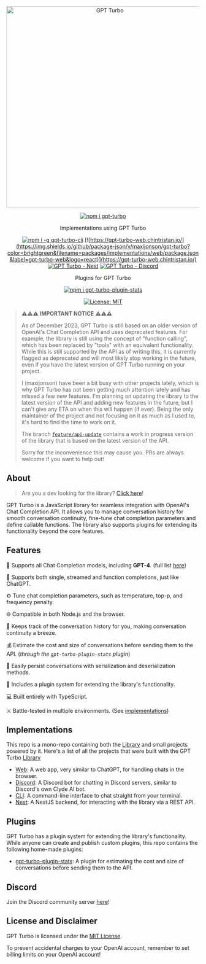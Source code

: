 <div align="center">
  <img src="./logo/logo-inline-transparent.png" alt="GPT Turbo" width="524" />

  [![npm i gpt-turbo](https://img.shields.io/npm/v/gpt-turbo?color=brightgreen&label=gpt-turbo&logo=npm)](https://www.npmjs.com/package/gpt-turbo)

  Implementations using GPT Turbo
  
  [![npm i -g gpt-turbo-cli](https://img.shields.io/npm/v/gpt-turbo-cli?color=brightgreen&label=gpt-turbo-cli&logo=windowsterminal&logoColor=white)](https://www.npmjs.com/package/gpt-turbo-cli)
  [![https://gpt-turbo-web.chintristan.io/](https://img.shields.io/github/package-json/v/maxijonson/gpt-turbo?color=brightgreen&filename=packages/implementations/web/package.json&label=gpt-turbo-web&logo=react)](https://gpt-turbo-web.chintristan.io/)
  [![GPT Turbo - Nest](https://img.shields.io/github/package-json/v/maxijonson/gpt-turbo?color=brightgreen&filename=packages/implementations/nest/package.json&label=gpt-turbo-nest&logo=nestjs)](https://github.com/maxijonson/gpt-turbo/tree/develop/packages/implementations/nest)
  [![GPT Turbo - Discord](https://img.shields.io/github/package-json/v/maxijonson/gpt-turbo?color=brightgreen&filename=packages/implementations/discord/package.json&label=gpt-turbo-discord&logo=discord)](https://discord.gg/Aa77KCmwRx)

  Plugins for GPT Turbo

  [![npm i gpt-turbo-plugin-stats](https://img.shields.io/npm/v/gpt-turbo-plugin-stats?color=brightgreen&label=gpt-turbo-plugin-stats&logo=npm)](https://www.npmjs.com/package/gpt-turbo-plugin-stats)

  [![License: MIT](https://img.shields.io/badge/License-MIT-yellow.svg)](https://opensource.org/licenses/MIT)
</div>

> ⚠⚠⚠ **IMPORTANT NOTICE** ⚠⚠⚠
> 
> As of December 2023, GPT Turbo is still based on an older version of OpenAI's Chat Completion API and uses deprecated features. 
> For example, the library is still using the concept of "function calling", which has been replaced by "tools" with an equivalent functionality.
> While this is still supported by the API as of writing this, it is currently flagged as deprecated and will most likely stop working in the future, even if you have the latest version of GPT Turbo running on your project.
>
> I (maxijonson) have been a bit busy with other projects lately, which is why GPT Turbo has not been getting much attention lately and has missed a few new features.
> I'm planning on updating the library to the latest version of the API and adding new features in the future, but I can't give any ETA on when this will happen (if ever). 
> Being the only maintainer of the project and not focusing on it as much as I used to, it's hard to find the time to work on it.
> 
> The branch [`feature/api-update`](https://github.com/maxijonson/gpt-turbo/tree/feature/api-update) contains a work in progress version of the library that is based on the latest version of the API.
>
> Sorry for the inconvenience this may cause you. PRs are always welcome if you want to help out!

## About

> Are you a dev looking for the library? [Click here](./packages/lib/)!

GPT Turbo is a JavaScript library for seamless integration with OpenAI's Chat Completion API. It allows you to manage conversation history for smooth conversation continuity, fine-tune chat completion parameters and define callable functions. The library also supports plugins for extending its functionality beyond the core features.

## Features

🤖 Supports all Chat Completion models, including **GPT-4**. (full list [here](https://platform.openai.com/docs/models/model-endpoint-compatibility))

💬 Supports both single, streamed and function completions, just like ChatGPT.

⚙ Tune chat completion parameters, such as temperature, top-p, and frequency penalty.

🌐 Compatible in both Node.js and the browser.

📜 Keeps track of the conversation history for you, making conversation continuity a breeze.

💰 Estimate the cost and size of conversations before sending them to the API. (*through the `gpt-turbo-plugin-stats` plugin*)

💾 Easily persist conversations with serialization and deserialization methods.

🔌 Includes a plugin system for extending the library's functionality.

💻 Built entirely with TypeScript.

⚔️ Battle-tested in multiple environments. (See [implementations](#implementations))

## Implementations

This repo is a mono-repo containing both the [Library](./packages/lib/) and small projects powered by it. Here's a list of all the projects that were built with the GPT Turbo [Library](./packages/lib/)

- [Web](./packages/implementations/web/): A web app, very similar to ChatGPT, for handling chats in the browser.
- [Discord](./packages/implementations/discord/): A Discord bot for chatting in Discord servers, similar to Discord's own Clyde AI bot.
- [CLI](./packages/implementations/cli/): A command-line interface to chat straight from your terminal.
- [Nest](./packages/implementations/nest/): A NestJS backend, for interacting with the library via a REST API.

## Plugins

GPT Turbo has a plugin system for extending the library's functionality. While anyone can create and publish custom plugins, this repo contains the following home-made plugins:

- [gpt-turbo-plugin-stats](./packages/plugins/gpt-turbo-plugin-stats/): A plugin for estimating the cost and size of conversations before sending them to the API.

## Discord

Join the Discord community server [here](https://discord.gg/Aa77KCmwRx)!

## License and Disclaimer

GPT Turbo is licensed under the [MIT License](./LICENSE). 

To prevent accidental charges to your OpenAI account, remember to set billing limits on your OpenAI account!
